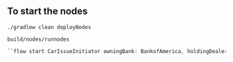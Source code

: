 ## To start the nodes

```shell script
./gradlew clean deployNodes
```

```shell script
build/nodes/runnodes
```

```kotlin
``flow start CarIssueInitiator owningBank: BankofAmerica, holdingDealer: Dealership, manufacturer: Manufacturer, vin: "abc", licensePlateNumber: "abc1234", make: "Honda", model: "Civic", dealershipLocation: "NYC"``
```